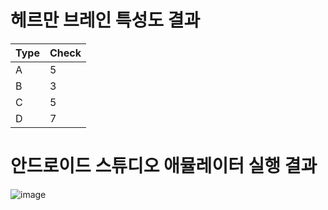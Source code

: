 
# 헤르만 브레인 특성도 결과
|Type|Check|
|---|---|
|A|5|
|B|3|
|C|5|
|D|7|
# 안드로이드 스튜디오 애뮬레이터 실행 결과
![image](https://user-images.githubusercontent.com/80194089/110245398-3e36a780-7fa6-11eb-9111-c3a3dc83451a.png)
